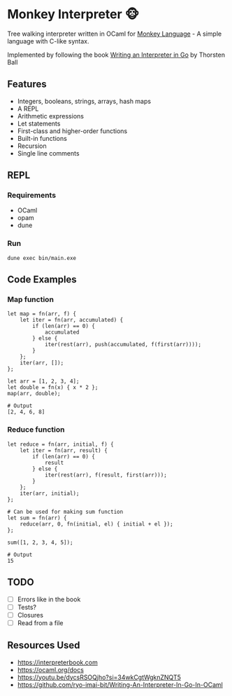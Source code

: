 # Monkey Interpreter 🐵

Tree walking interpreter written in OCaml for [Monkey Language](https://monkeylang.org) - A simple language with C-like syntax.

Implemented by following the book [Writing an Interpreter in Go](https://interpreterbook.com) by Thorsten Ball

## Features

- Integers, booleans, strings, arrays, hash maps
- A REPL
- Arithmetic expressions
- Let statements
- First-class and higher-order functions
- Built-in functions
- Recursion
- Single line comments

## REPL

### Requirements

- OCaml
- opam
- dune

### Run

```
dune exec bin/main.exe
```

## Code Examples

### Map function

```
let map = fn(arr, f) {
    let iter = fn(arr, accumulated) {
        if (len(arr) == 0) {
            accumulated
        } else {
            iter(rest(arr), push(accumulated, f(first(arr))));
        }
    };
    iter(arr, []);
};

let arr = [1, 2, 3, 4];
let double = fn(x) { x * 2 };
map(arr, double);

# Output
[2, 4, 6, 8]
```

### Reduce function

```
let reduce = fn(arr, initial, f) {
    let iter = fn(arr, result) {
        if (len(arr) == 0) {
            result
        } else {
            iter(rest(arr), f(result, first(arr)));
        }
    };
    iter(arr, initial);
};

# Can be used for making sum function
let sum = fn(arr) {
    reduce(arr, 0, fn(initial, el) { initial + el });
};

sum([1, 2, 3, 4, 5]);

# Output
15
```

## TODO

- [ ] Errors like in the book
- [ ] Tests?
- [ ] Closures
- [ ] Read from a file

## Resources Used

- https://interpreterbook.com
- https://ocaml.org/docs
- https://youtu.be/dycsRSOQjho?si=34wkCgtWgknZNQT5
- https://github.com/ryo-imai-bit/Writing-An-Interpreter-In-Go-In-OCaml
